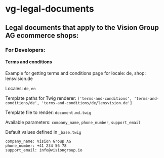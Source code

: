 # vg-legal-documents
                    
## Legal documents that apply to the Vision Group AG ecommerce shops:
  
### For Developers:
  
#### Terms and conditions      
                                                                                                                            
Example for getting terms and conditions page for locale: de, shop: lensvision.de

Locales: `de`, `en`

Template paths for Twig renderer: `['terms-and-conditions', 'terms-and-conditions/de', 'terms-and-conditions/de/lensvision.de']`

Template file to render: `document.md.twig`

Available parameters: `company_name`, `phone_number`, `support_email`

Default values defined in `_base.twig`

    company_name: Vision Group AG
    phone_number: +41 234 56 78
    support_email: info@visiongroup.io

